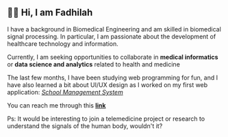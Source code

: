 <!-- - 👋 Hi, I’m @fadhqalbi, 
- 👀 I’m interested in ...
- 🌱 I’m currently learning ...
- 💞️ I’m looking to collaborate on ...
- 📫 How to reach me ... -->

<!---
fadhqalbi/fadhqalbi is a ✨ special ✨ repository because its `README.md` (this file) appears on your GitHub profile.
You can click the Preview link to take a look at your changes.
--->

👋👀 Hi, I am **Fadhilah** 
--
I have a background in Biomedical Engineering and am skilled in biomedical signal processing. In particular, I am passionate about the development of healthcare technology and information.

Currently, I am seeking opportunities to collaborate in **medical informatics** or **data science and analytics** related to health and medicine

The last few months, I have been studying web programming for fun, and I have also learned a bit about UI/UX design as I worked on my first web application: _[School Management System](https://github.com/fadhqalbi/siramanager-v1.git)_

You can reach me through this **[link](https://fadhqalbi.com/)**

Ps: It would be interesting to join a telemedicine project or research to understand the signals of the human body, wouldn't it?
